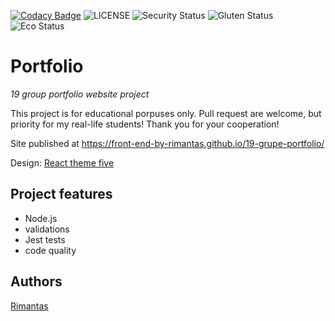 [![Codacy Badge](https://app.codacy.com/project/badge/Grade/64e7c47e5c2742309158f8060c40a10c)](https://www.codacy.com/gh/front-end-by-rimantas/pseudo-todo/dashboard?utm_source=github.com&amp;utm_medium=referral&amp;utm_content=front-end-by-rimantas/pseudo-todo&amp;utm_campaign=Badge_Grade)
![LICENSE](https://img.shields.io/badge/license-MIT-blue.svg?style=flat-square)
![Security Status](https://img.shields.io/security-headers?label=Security&url=https%3A%2F%2Fgithub.com&style=flat-square)
![Gluten Status](https://img.shields.io/badge/Gluten-Free-green.svg)
![Eco Status](https://img.shields.io/badge/ECO-Friendly-green.svg)

# Portfolio
*19 group portfolio website project*

This project is for educational porpuses only. Pull request are welcome, but priority for my real-life students! Thank you for your cooperation!

Site published at https://front-end-by-rimantas.github.io/19-grupe-portfolio/

Design: [React theme five](https://react.theme-land.com/theme-five)

## Project features
-  Node.js
-  validations
-  Jest tests
-  code quality

## Authors
[Rimantas](https://github.com/belauzas)
